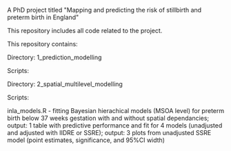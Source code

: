 A PhD project titled "Mapping and predicting the risk of stillbirth and preterm birth in England"

This repository includes all code related to the project.

This repository contains:

Directory: 1_prediction_modelling

Scripts:

Directory: 2_spatial_multilevel_modelling

Scripts: 

inla_models.R - fitting Bayesian hierachical models (MSOA level) for preterm birth below 37 weeks gestation with and without spatial dependancies;
                output: 1 table with predictive performance and fit for 4 models (unadjusted and adjusted with IIDRE or SSRE); 
                output: 3 plots from unadjusted SSRE model (point estimates, significance, and 95%CI width)
